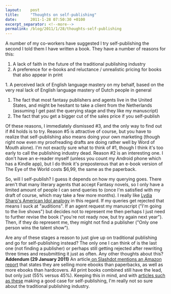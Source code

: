 ```yaml
---
layout:    post
title:     "Thoughts on self-publishing"
date:      2011-1-28 07:50:30 +0100
excerpt_separator: <!--more-->
permalink: /blog/2011/1/28/thoughts-self-publishing
---
```


A number of my co-workers have suggested I try self-publishing the second I told them I have written a book. They have a number of reasons for this:
1. A lack of faith in the future of the traditional publishing industry
1. A preference for e-books and reluctance / unrealistic pricing for books that also appear in print

<!--more-->1. A perceived lack of English language mastery on my behalf, based on the very real lack of English language mastery of Dutch people in general
1. The fact that most fantasy publishers and agents live in the United States, and might be hesitant to take a client from the Netherlands (assuming I get past the querying stage and they like my manuscript)
1. The fact that you get a bigger cut of the sales price if you self-publish

Of these reasons, I immediately dismissed #3, and the only way to find out if #4 holds is to try. Reason #5 is attractive of course, but you have to realize that self-publishing also means doing your own marketing (though right now even my proofreading drafts are doing rather well by Word of Mouth alone). I'm not exactly sure what to think of #1, though I think it's too early to call the publishing industry dead. Reason #2 is an interesting one. I don't have an e-reader myself (unless you count my Android phone which has a Kindle app), but I do think it's preposterous that an e-book version of The Eye of the World costs $6,99, the same as the paperback.

So, will I self-publish? I guess it depends on how my querying goes. There aren't that many literary agents that accept Fantasy novels, so I only have a limited amount of people I can send queries to (once I'm satisfied with my draft of course, which may take a few more months). I really like [Lydia Sharp's American Idol analogy](http://lydiasharp.blogspot.com/2011/01/how-querying-agents-is-like-american.html) in this regard. If my queries get rejected that means I suck at &quot;auditions&quot;. If an agent request my manuscript (&quot;I'm going to the live shows&quot;) but decides not to represent me then perhaps I just need to further revise the book (&quot;you're not ready now, but try again next year&quot;). Then, if they do represent me, they might not find a publisher (&quot;Only one person wins the talent show&quot;).

Are any of these stages a reason to just give up on traditional publishing and go for self-publishing instead? The only one I can think of is the last one (not finding a publisher) or perhaps still getting rejected after rewriting three times and resubmitting it just as often. Any other thoughts about this?
**Addendum (29 January 2011)**
An article[ on Slashdot mentions an Amazon report](http://news.slashdot.org/story/11/01/28/2254208/eBooks-Nearly-Outsell-Print-Books-At-Amazon) that states they are selling more ebooks than paperbacks, as well as more ebooks than hardcovers. All print books combined still have the lead, but only just (55% versus 45%). Keeping this in mind, and with [articles such as these](http://jakonrath.blogspot.com/2010/12/you-should-self-publish.html) making a good case for self-publishing, I'm really not so sure about the traditional publishing industry.